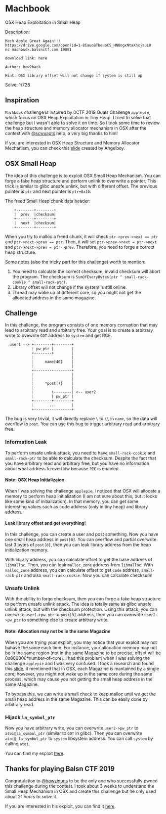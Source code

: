 # Machbook

OSX Heap Exploitation in Small Heap

Description:

```
Mach Apple Great Again!!!
https://drive.google.com/open?id=1-8IauoBTbeuoCS_HN8ngxNtaXhxjsuLO
nc machbook.balsnctf.com 19091

download link: here

Author: how2hack

Hint: OSX library offset will not change if system is still up
```

Solve: 1/728

## Inspiration

`Machbook` challenge is inspired by 0CTF 2019 Quals Challenge `applepie`, which focus on OSX Heap Exploitation in Tiny Heap. I tried to solve that challenge but I wasn't able to solve it on time. So I took some time to review the heap structure and memory allocator mechanism in OSX after the contest with [@scwuaptx](https://twitter.com/scwuaptx) help, a very big thanks to him!

If you are interested in OSX Heap Structure and Memory Allocator Mechanism, you can check this [slide](https://www.slideshare.net/AngelBoy1/macos-memory-allocator-libmalloc-exploitation) created by Angelboy.

## OSX Small Heap

The idea of this challenge is to exploit OSX Small Heap Mechanism. You can forge a fake heap structure and perform unlink to overwrite a pointer. This trick is similar to glibc unsafe unlink, but with different offset. The previous pointer is `ptr` and next pointer is `ptr+0x10`. 

The freed Small Heap chunk data header:
```
    +--------+--------+
    |  prev  |checksum|
    +--------+--------+
    |  next  |checksum|
    +--------+--------+
```

When you try to malloc a freed chunk, it will check `ptr->prev->next == ptr` and `ptr->next->prev == ptr`. Then, it will set `ptr->prev->next = ptr->next` and `ptr->next->prev = ptr->prev`. Therefore, you need to forge a correct heap structure.

Some notes (also the tricky part for this challenge) worth to mention:

1. You need to calculate the correct checksum, invalid checksum will abort the program. The checksum is `SumOfEveryBytes(ptr ^ small-rack-cookie ^ small-rack-ptr)`.
2. Library offset will not change if the system is still online.
3. Thread may wake up at different core, so you might not get the allocated address in the same magazine.

## Challenge

In this challenge, the program consists of one memory corruption that may lead to arbitrary read and arbitrary free. Your goal is to create a arbitrary write to ovewrite `GOT` address to `system` and get RCE.

```
  user1 --> +--------+--------+
            | pw_ptr |        |
            +--------+        |
            |                 |
            |     name[40]    |
            |                 |
            +-----------------+
            |                 |
            |                 |
            |     *post[7]    |
            |                 |
            |        +--------| <-- user2
            |        | pw_ptr |
            +--------+--------+
            |       ...       |
            +-----------------+
```

The bug is very trivial, it will directly replace `\` to `\\` in `name`, so the data will overflow to `post`. You can use this bug to trigger arbitrary read and arbitrary free.

### Information Leak

To perform unsafe unlink attack, you need to have `small-rack-cookie` and `small-rack-ptr` to be able to calculate the checksum. Despite the fact that you have arbitrary read and arbitrary free, but you have no information about what address to overflow because `PIE` is enabled. 

#### Note: OSX Heap Initializaion

When I was solving the challenge `applepie`, i noticed that OSX will allocate a memory to perform heap initialization (I am not sure about this, but it looks like some kind of initialization). In that memory, you can get some interesting values such as code address (only in tiny heap) and library address.

#### Leak library offset and get everything!

In this challenge, you can create a user and post something. Now you have one small heap address in `post[0]`. You can overflow and partial overwrite last 3 bytes of `post[0]`, then you can leak library address from the heap initialization memory.

With library address, you can calculate offset to get the base address of `libmalloc`. Then, you can leak `malloc_zone` address from `libmalloc`. With `malloc_zone` address, you can calculate offset to get `code` address, `small-rack-ptr` and also `small-rack-cookie`. Now you can calculate checksum!

### Unsafe Unlink

With the ability to forge checksum, then you can forge a fake heap structure to perform unsafe unlink attack. The idea is totally same as glibc unsafe unlink attack, but with the checksum protection. Using this attack, you can overwrite `user1->pw_ptr` to `post[3]` address, then you can overwrite `user2->pw_ptr` to something else to create arbitrary write.

#### Note: Allocation may not be in the same Magazine

When you are trying your exploit, you may notice that your exploit may not bahave the same each time. For instance, your allocation memory may not be in the same region (not in the same Magazine to be precise, offset will be 0x800000\*number-of-core). I had this problem when I was solving the challenge `applepie` and I was very confused. I took a research and found this [slide](https://papers.put.as/papers/macosx/2016/Summercon-2016.pdf), it mentioned that in OSX, each Magazine is mantained by a single core, however, you might not wake up in the same core during the same process, which may cause you not getting the small heap address in the same Magazine.

To bypass this, we can write a small check to keep malloc until we get the small heap address in the same Magazine. This can be easily done by arbitrary read.

### Hijack `la_symbol_ptr`

Now you have arbitrary write, you can overwrite `user2->pw_ptr` to `atoi@la_symbol_ptr` (similar to `GOT` in glibc). Then you can overwrite `atoi@_la_symbol_ptr` to `system` libsystem address. You can call `system` by calling `atoi`.

You can find my exploit [here](script.py).

## Thanks for playing Balsn CTF 2019

Congratulation to [@howzinuns](https://twitter.com/howzinuns) to be the only one who successfully pwned this challenge during the contest. I took about 3 weeks to understand the Small Heap Mechanism in OSX and create this challenge but he only used about 21 hours to solve it.

If you are interested in his exploit, you can find it [here](https://github.com/hOwD4yS/CTF/blob/master/2019/balsn/machbook_exploit.py).

